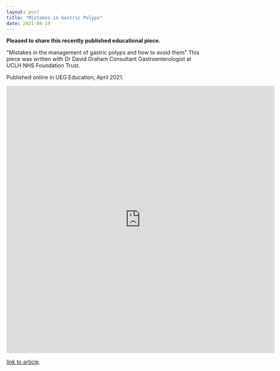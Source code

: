 ```yaml
---
layout: post
title: "Mistakes in Gastric Polyps"
date: 2021-04-19
---
```


**Pleased to share this recently published educational piece.**

"Mistakes in the management of gastric polyps and how to avoid them"
This piece was written with Dr David Graham Consultant Gastroenterologist at UCLH NHS Foundation Trust.


Published online in UEG Education, April 2021.

<embed src="https://ueg.eu/a/273" style="width:700px; height: 700px;">



[link to article](https://ueg.eu/a/273).
